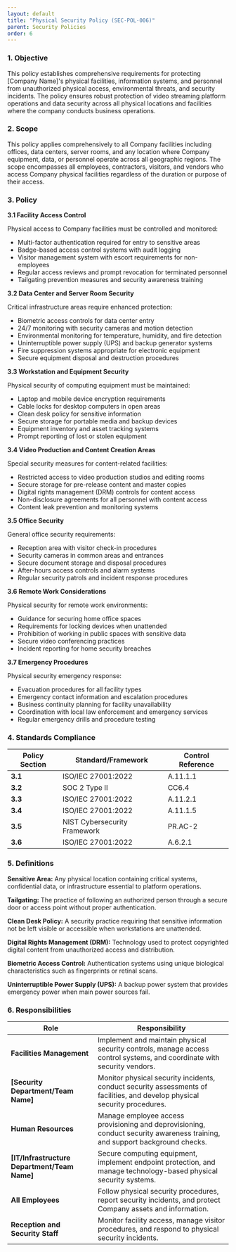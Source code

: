 ```yaml
---
layout: default
title: "Physical Security Policy (SEC-POL-006)"
parent: Security Policies
order: 6
---
```


### 1. Objective

This policy establishes comprehensive requirements for protecting [Company Name]'s physical facilities, information systems, and personnel from unauthorized physical access, environmental threats, and security incidents. The policy ensures robust protection of video streaming platform operations and data security across all physical locations and facilities where the company conducts business operations.

### 2. Scope

This policy applies comprehensively to all Company facilities including offices, data centers, server rooms, and any location where Company equipment, data, or personnel operate across all geographic regions. The scope encompasses all employees, contractors, visitors, and vendors who access Company physical facilities regardless of the duration or purpose of their access.

### 3. Policy

**3.1 Facility Access Control**

Physical access to Company facilities must be controlled and monitored:
- Multi-factor authentication required for entry to sensitive areas
- Badge-based access control systems with audit logging
- Visitor management system with escort requirements for non-employees
- Regular access reviews and prompt revocation for terminated personnel
- Tailgating prevention measures and security awareness training

**3.2 Data Center and Server Room Security**

Critical infrastructure areas require enhanced protection:
- Biometric access controls for data center entry
- 24/7 monitoring with security cameras and motion detection
- Environmental monitoring for temperature, humidity, and fire detection
- Uninterruptible power supply (UPS) and backup generator systems
- Fire suppression systems appropriate for electronic equipment
- Secure equipment disposal and destruction procedures

**3.3 Workstation and Equipment Security**

Physical security of computing equipment must be maintained:
- Laptop and mobile device encryption requirements
- Cable locks for desktop computers in open areas
- Clean desk policy for sensitive information
- Secure storage for portable media and backup devices
- Equipment inventory and asset tracking systems
- Prompt reporting of lost or stolen equipment

**3.4 Video Production and Content Creation Areas**

Special security measures for content-related facilities:
- Restricted access to video production studios and editing rooms
- Secure storage for pre-release content and master copies
- Digital rights management (DRM) controls for content access
- Non-disclosure agreements for all personnel with content access
- Content leak prevention and monitoring systems

**3.5 Office Security**

General office security requirements:
- Reception area with visitor check-in procedures
- Security cameras in common areas and entrances
- Secure document storage and disposal procedures
- After-hours access controls and alarm systems
- Regular security patrols and incident response procedures

**3.6 Remote Work Considerations**

Physical security for remote work environments:
- Guidance for securing home office spaces
- Requirements for locking devices when unattended
- Prohibition of working in public spaces with sensitive data
- Secure video conferencing practices
- Incident reporting for home security breaches

**3.7 Emergency Procedures**

Physical security emergency response:
- Evacuation procedures for all facility types
- Emergency contact information and escalation procedures
- Business continuity planning for facility unavailability
- Coordination with local law enforcement and emergency services
- Regular emergency drills and procedure testing

### 4. Standards Compliance

| **Policy Section** | **Standard/Framework** | **Control Reference** |
| --- | --- | --- |
| **3.1** | ISO/IEC 27001:2022 | A.11.1.1 |
| **3.2** | SOC 2 Type II | CC6.4 |
| **3.3** | ISO/IEC 27001:2022 | A.11.2.1 |
| **3.4** | ISO/IEC 27001:2022 | A.11.1.5 |
| **3.5** | NIST Cybersecurity Framework | PR.AC-2 |
| **3.6** | ISO/IEC 27001:2022 | A.6.2.1 |

### 5. Definitions

**Sensitive Area:** Any physical location containing critical systems, confidential data, or infrastructure essential to platform operations.

**Tailgating:** The practice of following an authorized person through a secure door or access point without proper authentication.

**Clean Desk Policy:** A security practice requiring that sensitive information not be left visible or accessible when workstations are unattended.

**Digital Rights Management (DRM):** Technology used to protect copyrighted digital content from unauthorized access and distribution.

**Biometric Access Control:** Authentication systems using unique biological characteristics such as fingerprints or retinal scans.

**Uninterruptible Power Supply (UPS):** A backup power system that provides emergency power when main power sources fail.

### 6. Responsibilities

| Role | Responsibility |
| --- | --- |
| **Facilities Management** | Implement and maintain physical security controls, manage access control systems, and coordinate with security vendors. |
| **[Security Department/Team Name]** | Monitor physical security incidents, conduct security assessments of facilities, and develop physical security procedures. |
| **Human Resources** | Manage employee access provisioning and deprovisioning, conduct security awareness training, and support background checks. |
| **[IT/Infrastructure Department/Team Name]** | Secure computing equipment, implement endpoint protection, and manage technology-based physical security systems. |
| **All Employees** | Follow physical security procedures, report security incidents, and protect Company assets and information. |
| **Reception and Security Staff** | Monitor facility access, manage visitor procedures, and respond to physical security incidents. |
